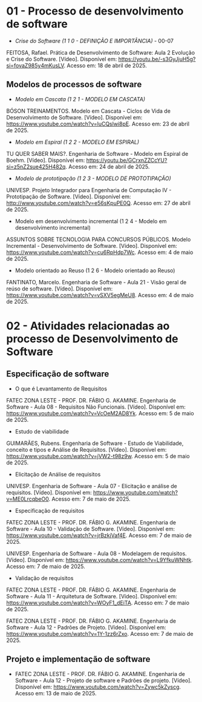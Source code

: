 # 01 - Processo de desenvolvimento de software

- *Crise do Software (1 1 0 - DEFINIÇÃO E IMPORTÂNCIA)* - 00-07

FEITOSA, Rafael. Prática de Desenvolvimento de Software: Aula 2 Evolução e Crise do Software. [Vídeo]. Disponível em: https://youtu.be/-s3GyJjuH5g?si=fovaZ985y4mKusLV. Acesso em: 18 de abril de 2025.


## Modelos de processos de software

- *Modelo em Cascata (1 2 1 - MODELO EM CASCATA)*

BÓSON TREINAMENTOS. Modelo em Cascata - Ciclos de Vida de Desenvolvimento de Software. [Vídeo]. Disponível em: https://www.youtube.com/watch?v=luCQslwi8pE. Acesso em: 23 de abril de 2025.


- *Modelo em Espiral (1 2 2 - MODELO EM ESPIRAL)*

TU QUER SABER MAIS?. Engenharia de Software - Modelo em Espiral de Boehm. [Vídeo]. Disponível em: https://youtu.be/GCrxnZZCcYU?si=z5nZ2sue425H482q. Acesso em: 24 de abril de 2025.


- *Modelo de prototipação (1 2 3 - MODELO DE PROTOTIPAÇÃO)*

UNIVESP. Projeto Integrador para Engenharia de Computação IV - Prototipação de Software. [Vídeo]. Disponível em: http://www.youtube.com/watch?v=e56sKpuPE0Q. Acesso em: 27 de abril de 2025.


- Modelo em desenvolvimento incremental (1 2 4 - Modelo em desenvolvimento incremental)

ASSUNTOS SOBRE TECNOLOGIA PARA CONCURSOS PÚBLICOS. Modelo Incremental - Desenvolvimento de Software. [Vídeo]. Disponível em: https://www.youtube.com/watch?v=cu6RpHdp7Wc. Acesso em: 4 de maio de 2025.


- Modelo orientado ao Reuso (1 2 6 - Modelo orientado ao Reuso)

FANTINATO, Marcelo. Engenharia de Software - Aula 21 - Visão geral de reúso de software. [Vídeo]. Disponível em: https://www.youtube.com/watch?v=vSXV5egMeU8. Acesso em: 4 de maio de 2025.


# 02 - Atividades relacionadas ao processo de Desenvolvimento de Software

## Especificação de software

- O que é Levantamento de Requisitos

FATEC ZONA LESTE - PROF. DR. FÁBIO G. AKAMINE. Engenharia de Software - Aula 08 - Requisitos Não Funcionais. [Vídeo]. Disponível em: https://www.youtube.com/watch?v=VcOeM2AD8Yk. Acesso em: 5 de maio de 2025.


- Estudo de viabilidade
  
GUIMARÃES, Rubens. Engenharia de Software - Estudo de Viabilidade, conceito e tipos e Análise de Requisitos. [Vídeo]. Disponível em: https://www.youtube.com/watch?v=jVW2-t98z9w. Acesso em: 5 de maio de 2025.


- Elicitação de Análise de requisitos

UNIVESP. Engenharia de Software - Aula 07 - Elicitação e análise de requisitos. [Vídeo]. Disponível em: https://www.youtube.com/watch?v=ME0LrcqbeO0. Acesso em: 7 de maio de 2025.


- Especificação de requisitos

FATEC ZONA LESTE - PROF. DR. FÁBIO G. AKAMINE. Engenharia de Software - Aula 10 - Validação de Software. [Vídeo]. Disponível em: https://www.youtube.com/watch?v=jrBzkjVaf4E. Acesso em: 7 de maio de 2025.

UNIVESP. Engenharia de Software - Aula 08 - Modelagem de requisitos. [Vídeo]. Disponível em: https://www.youtube.com/watch?v=L9YfkuWNhtk. Acesso em: 7 de maio de 2025.


- Validação de requisitos

FATEC ZONA LESTE - PROF. DR. FÁBIO G. AKAMINE. Engenharia de Software - Aula 11 - Arquitetura de Software. [Vídeo]. Disponível em: https://www.youtube.com/watch?v=WOyF1_dEiTA. Acesso em: 7 de maio de 2025.

FATEC ZONA LESTE - PROF. DR. FÁBIO G. AKAMINE. Engenharia de Software - Aula 12 - Padrões de Projeto. [Vídeo]. Disponível em: https://www.youtube.com/watch?v=1Y-1zz6rZxo. Acesso em: 7 de maio de 2025.


## Projeto e implementação de software

- FATEC ZONA LESTE - PROF. DR. FÁBIO G. AKAMINE. Engenharia de Software - Aula 12 - Projeto de software e Padrões de projeto. [Vídeo]. Disponível em: https://www.youtube.com/watch?v=Zywc5kZyscg. Acesso em: 13 de maio de 2025.
